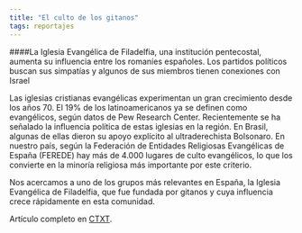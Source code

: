 ```yaml
---
title: "El culto de los gitanos"
tags: reportajes
---
```

####La Iglesia Evangélica de Filadelfia, una institución pentecostal, aumenta su influencia entre los romaníes españoles. Los partidos políticos buscan sus simpatías y algunos de sus miembros tienen conexiones con Israel

Las iglesias cristianas evangélicas experimentan un gran crecimiento desde los años 70. El 19% de los latinoamericanos ya se definen como evangélicos, según datos de Pew Research Center. Recientemente se ha señalado la influencia política de estas iglesias en la región. En Brasil, algunas de ellas dieron su apoyo explícito al ultraderechista Bolsonaro. En nuestro país, según la Federación de Entidades Religiosas Evangélicas de España (FEREDE) hay más de 4.000 lugares de culto evangélicos, lo que los convierte en la minoría religiosa más importante por este criterio.

Nos acercamos a uno de los grupos más relevantes en España, la Iglesia Evangélica de Filadelfia, que fue fundada por gitanos y cuya influencia crece rápidamente en esta comunidad.

Artículo completo en [CTXT](https://ctxt.es/es/20190417/Politica/25671/gitanos-iglesia-evangelica-de-filadelfia-israel-madrid-elena-de-sus.htm).
